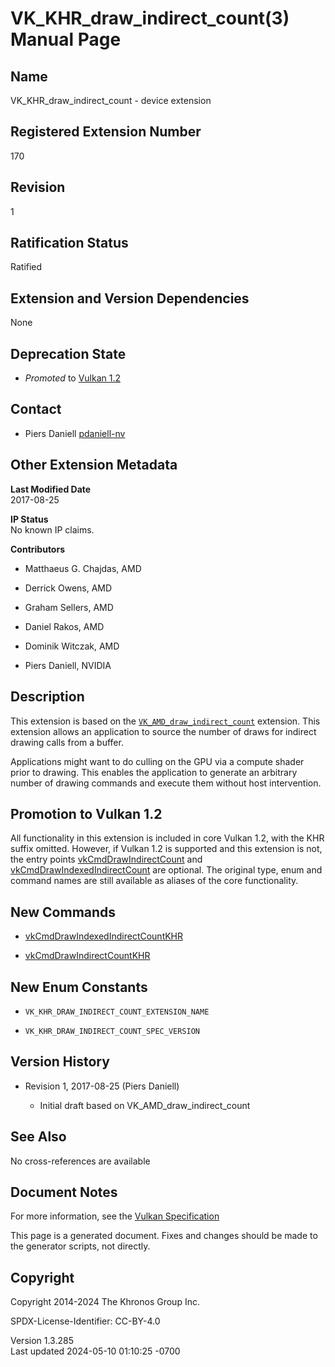 # VK_KHR_draw_indirect_count(3) Manual Page

## Name

VK_KHR_draw_indirect_count - device extension



## <a href="#_registered_extension_number" class="anchor"></a>Registered Extension Number

170

## <a href="#_revision" class="anchor"></a>Revision

1

## <a href="#_ratification_status" class="anchor"></a>Ratification Status

Ratified

## <a href="#_extension_and_version_dependencies" class="anchor"></a>Extension and Version Dependencies

None

## <a href="#_deprecation_state" class="anchor"></a>Deprecation State

- *Promoted* to <a
  href="https://registry.khronos.org/vulkan/specs/1.3-extensions/html/vkspec.html#versions-1.2-promotions"
  target="_blank" rel="noopener">Vulkan 1.2</a>

## <a href="#_contact" class="anchor"></a>Contact

- Piers Daniell <a
  href="https://github.com/KhronosGroup/Vulkan-Docs/issues/new?body=%5BVK_KHR_draw_indirect_count%5D%20@pdaniell-nv%0A*Here%20describe%20the%20issue%20or%20question%20you%20have%20about%20the%20VK_KHR_draw_indirect_count%20extension*"
  target="_blank" rel="nofollow noopener"><em></em>pdaniell-nv</a>

## <a href="#_other_extension_metadata" class="anchor"></a>Other Extension Metadata

**Last Modified Date**  
2017-08-25

**IP Status**  
No known IP claims.

**Contributors**  
- Matthaeus G. Chajdas, AMD

- Derrick Owens, AMD

- Graham Sellers, AMD

- Daniel Rakos, AMD

- Dominik Witczak, AMD

- Piers Daniell, NVIDIA

## <a href="#_description" class="anchor"></a>Description

This extension is based on the
[`VK_AMD_draw_indirect_count`](VK_AMD_draw_indirect_count.html)
extension. This extension allows an application to source the number of
draws for indirect drawing calls from a buffer.

Applications might want to do culling on the GPU via a compute shader
prior to drawing. This enables the application to generate an arbitrary
number of drawing commands and execute them without host intervention.

## <a href="#_promotion_to_vulkan_1_2" class="anchor"></a>Promotion to Vulkan 1.2

All functionality in this extension is included in core Vulkan 1.2, with
the KHR suffix omitted. However, if Vulkan 1.2 is supported and this
extension is not, the entry points
[vkCmdDrawIndirectCount](https://registry.khronos.org/vulkan/specs/1.3-extensions/man/html/vkCmdDrawIndirectCount.html) and
[vkCmdDrawIndexedIndirectCount](https://registry.khronos.org/vulkan/specs/1.3-extensions/man/html/vkCmdDrawIndexedIndirectCount.html) are
optional. The original type, enum and command names are still available
as aliases of the core functionality.

## <a href="#_new_commands" class="anchor"></a>New Commands

- [vkCmdDrawIndexedIndirectCountKHR](https://registry.khronos.org/vulkan/specs/1.3-extensions/man/html/vkCmdDrawIndexedIndirectCountKHR.html)

- [vkCmdDrawIndirectCountKHR](https://registry.khronos.org/vulkan/specs/1.3-extensions/man/html/vkCmdDrawIndirectCountKHR.html)

## <a href="#_new_enum_constants" class="anchor"></a>New Enum Constants

- `VK_KHR_DRAW_INDIRECT_COUNT_EXTENSION_NAME`

- `VK_KHR_DRAW_INDIRECT_COUNT_SPEC_VERSION`

## <a href="#_version_history" class="anchor"></a>Version History

- Revision 1, 2017-08-25 (Piers Daniell)

  - Initial draft based on VK_AMD_draw_indirect_count

## <a href="#_see_also" class="anchor"></a>See Also

No cross-references are available

## <a href="#_document_notes" class="anchor"></a>Document Notes

For more information, see the <a
href="https://registry.khronos.org/vulkan/specs/1.3-extensions/html/vkspec.html#VK_KHR_draw_indirect_count"
target="_blank" rel="noopener">Vulkan Specification</a>

This page is a generated document. Fixes and changes should be made to
the generator scripts, not directly.

## <a href="#_copyright" class="anchor"></a>Copyright

Copyright 2014-2024 The Khronos Group Inc.

SPDX-License-Identifier: CC-BY-4.0

Version 1.3.285  
Last updated 2024-05-10 01:10:25 -0700
